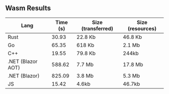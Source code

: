 ## Wasm Results

| Lang | Time (s) | Size (transferred) | Size (resources) |
| ---- | ---- | ------------------ | ------------- |
| Rust | 30.93 | 22.8 Kb | 46.8 Kb |
| Go | 65.35 | 618 Kb | 2.1 Mb |
| C++ | 19.55 | 79.8 Kb | 244kb |
| .NET (Blazor AOT) | 588.62 | 7.7 Mb | 17.8 Mb |
| .NET (Blazor) | 825.09 | 3.8 Mb | 5.3 Mb |
| JS | 15.42 | 4.6kb | 46.7kb |